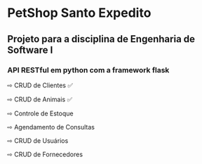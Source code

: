 # PetShop Santo Expedito

## Projeto para a disciplina de Engenharia de Software I

### API RESTful em python com a framework flask

⇨ CRUD de Clientes ✅

⇨ CRUD de Animais ✅

⇨ Controle de Estoque

⇨ Agendamento de Consultas

⇨ CRUD de Usuários

⇨ CRUD de Fornecedores
